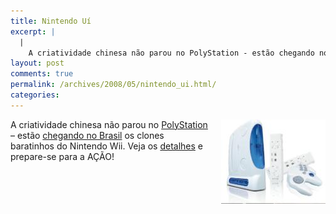 ```yaml
---
title: Nintendo Uí
excerpt: |
  |
    A criatividade chinesa não parou no PolyStation - estão chegando no Brasil os clones baratinhos do Nintendo Wii. Veja os detalhes e prepare-se para a AÇÃO!...
layout: post
comments: true
permalink: /archives/2008/05/nintendo_ui.html/
categories:
---
```

<span class="mt-enclosure mt-enclosure-image"><img alt="miwi_wii_knock_off-1.jpg" src="/archives/img/miwi_wii_knock_off-1.jpg" width="167" height="135" class="mt-image-right" style="float: right; margin: 0 0 20px 20px;" /></span>A criatividade chinesa não parou no [PolyStation][1] &#8211; estão [chegando no Brasil][2] os clones baratinhos do Nintendo Wii. Veja os [detalhes][3] e prepare-se para a AÇÃO!

 [1]: http://en.wikipedia.org/wiki/Polystation
 [2]: http://games.terra.com.br/interna/0,,OI2874211-EI1702,00-Multilaser+lanca+videogame+de+bits.html
 [3]: http://technabob.com/blog/2008/05/12/miwi-game-console-is-nothing-like-a-wii-really/
